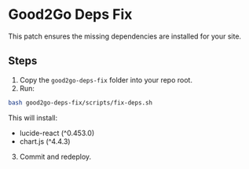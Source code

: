 # Good2Go Deps Fix

This patch ensures the missing dependencies are installed for your site.

## Steps

1. Copy the `good2go-deps-fix` folder into your repo root.
2. Run:

```bash
bash good2go-deps-fix/scripts/fix-deps.sh
```

This will install:

- lucide-react (^0.453.0)
- chart.js (^4.4.3)

3. Commit and redeploy.
